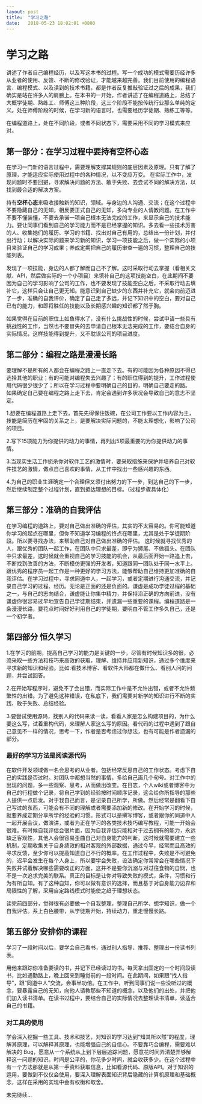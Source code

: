 ```yaml
---
layout: post
title:  "学习之路"
date:   2018-05-23 18:02:01 +0800
---
```

# 学习之路

讲述了作者自己编程经历，以及写这本书的过程。写一个成功的模式需要历经许多从业者的使用、反馈、不断的修改验证，才能越来越完善。我们目前使用的编程语言、编程模式、以及读到的技术书籍，都是作者反复推敲验证过之后的成果，我们确实是站在许多人的肩膀上。在本书的一开始，作者讲述了在编程道路上，总结了大概学徒期、熟练工、师傅这三种阶段，这三个阶段不能按传统行业那么单纯的定义。处在师傅阶段的时候，在学习新的语言时，也需要经历学徒期、熟练工等等。

在编程道路上，处在不同阶段，或者不同状态下，需要采用不同的学习模式来应对。

## 第一部分：在学习过程中要持有空杯心态

在学习一门新的语言过程中，需要理解支撑其规则的底层因素及原理。只有了解了原理，才能适应实际使用过程中的各种情况，以不变应万变。 在实际工作中，发现问题时不要回避，寻求解决问题的方法、敢于失败、去尝试不同的解决方法，以找到最合适的解决方案。

持有**空杯心态**来吸收接触新的知识，领域。与身边的人沟通、交流；在这个过程中不要隐藏自己的无知，相反要正式自己的无知，多向专业的人请教问题。在工作中不要不懂装懂，不要去承诺一项自己根本无法完成的工作，来显示自己的技术能力。要让同事们看到自己的学习能力而不是已经掌握的知识。多去看一些技术厉害的人、收集她们的履历、学习的书籍、找出对自己有用的，总结出一份计划，并付出行动；以解决实际问题来学习新的知识，学习一项技能之后，做一个实际的小项目来验证自己的学习成果；养成定期把自己的履历审查一遍的习惯，整理自己的技能列表。

发现了一项技能，身边的人都了解而自己不了解。这时采取行动去掌握（看相关文献、API，然后做实际的一个小项目）来填补自己的这项技能空白，在此期间不要因为自己的学习影响了公司的工作，也不要发现了技能空白之后，不采取行动去填补它，这样只会让自己更无知。能意识到自己缺少的东西并补充它，就会向前迈进了一步，准确的自我评价，确定了自己走了多远，并记下知识中的空白，要对自己已有的能力，和即将胜任的技能以及长期感兴趣的知识都了然于胸。

如果觉得在目前的职位上如鱼得水了，没有什么挑战性的时候，尝试申请一些具有挑战性的工作，当然也不要冒失的去申请自己根本无法完成的工作，要结合自身的实际情况，这样技能得到提升，又不耽误公司的项目进度。

## 第二部分：编程之路是漫漫长路

要理解不是所有的人都会在编程之路上一直走下去。有的可能因为各种原因不得已选择其他的职业；有的可能对编程失去兴趣了；有的职位得到的提升，工作过程使用代码很少很少了；所以在学习过程中要明确自己的目的，明确自己要走的路。
如果确定自己要在编程之路上走下去，肯定会遇到许多状况会导致自己的意志不坚定。

1.想要在编程道路上走下去，首先先得保住饭碗，在公司工作要以工作内容为主，技能是简历在牢固的关系之上，是要解决实际问题的，不能太理想化，影响了公司的项目。

2.写下15项能力为你提供的动力的事情，再列出5项最重要的为你提供动力的事情。

3.当现实生活工作扼杀你对软件工艺的激情时，要采取措施来保护并培养自己对软件技艺的激情，做点自己喜欢的事情，从工作中找出一些感兴趣的东西。

4.为自己的职业生涯确定一个合理但又须付出努力的下一步，到达自己的下一步，然后继续制定整个过程计划，直到抵达理想的目标。（过程步骤具体化）

## 第三部分：准确的自我评估

在学习编程的道路上，要对自己做出准确的评估，其实的不太容易的。你可能知道你学习的起点在哪里，但你不知道学习编程的终点在哪里，尤其是处于学徒期阶段。所以要寻找办法，来帮助自己对自己做出准确的评估。
这时候就寻找优秀的人，跟优秀的团队一起工作，在团队中只求最差，即宁为狮尾、不做狐头。在团队中只求最差，这时候就会重视自己的学习技能的机会，从最后面开始一路追上去，不断找到改善的方法，不断模仿更强的开发者，知道跟同一团队处于同一水平上。跟优秀的程序员一起工作是一种更好的学习方法，能够帮助自己维持更加准确的自我评估。在学习过程中，寻求同道中人，一起学习，或者定期进行沟通交流，并记录自己学习的过程、经历。无论是正面的还是负面的。谦虚是成功学徒过程的基础之一，与自己的志向结合，谦虚能让你集中精力，并保持沿正确的方向前进，没有谦虚你很容易过早地宣告自己学徒期结束，并遗漏一些重要的课程。编程道路是一条漫漫长路，要花点时间好好利用自己的学徒期，要明白不管工作多久自己，还是一个初学者。

## 第四部分 恒久学习

1.在学习的前期，提高自己学习的能力是关键的一步，尽管有时候知识多的很，必须采取一些方法和技巧来高效的获取，理解、维持并应用新知识，通过多个维度来寻求新的知识和经验。比如:看技术博客、看软件大师都在做什么、看别人问的问题，并尝试回答。

2.在开始写程序时，避免不了会出错，而实际工作中是不允许出错，或者不允许频繁性的出错。为了避免这种错误，在私底下，我们需要对新学的知识进行不断的实践、敢于失败、总结经验。

3.要尝试使用源码，找别人的代码来读一读，看看人家是怎么构建项目的，为什么要这么写，试着重构代码，来理解人家这么写的原因。看代码的过程中遇到了跟自己意见不一样的情况，思考一下，作者是否考虑过你想法，也有可能是作者遗漏的部分。

### 最好的学习方法是阅读源代码

在软件开发领域做一名会思考的从业者。包括经常反思自己的工作状态。考虑下自己的实践是否过时。对团队中都想当然的事情，多给自己画几个句号。对工作中的出现的问题，多一些观察、思考，从而做出改变。在日志，个人wiki或者博客中为自己的行程做个记录，将自己学到的经验按时间顺序记录，这会给你所指导的那些人提供一点启发。对于我自己而言，是记录自己所学，所做。然后经常是翻看下自己写过的东西，可能会有不同的理解或者需要添加新的修改。在开始学习的时候，就要养成定期分享所学的经验的习惯。形式可以是撰写博客，或者跟你的同道中人一起开展会议，做演讲，或者为正在学习的各类技术技巧编写教程，可能一开始会很难。有时候自我评估会很片面，因为自我评估只能相对于过去拥有的能力，永远缺乏客观性，其他人会很容易歪曲自己对自身能力的判断。这时候就需要建立一些机制，定期收集关于自身绩效的相对客观的外部数据，通过今早，经常而且高效的寻求反馈，至少你可以提高知道自己不行的概率。在工作过程中，失败是不可避免的，迟早会发生在每个人身上，所以要学会失败，设法确定你常常会在哪些情况下失败并试着解决哪些需要改正的方面，这并不是要你沉溺与对过往食物的自悯，也不是一次追求完美的联系。真正的目标是让你对导致失败的模式，条件，习惯和行为有所自知。有了这种自知，你可以做有意识的选择，而且基于对自身能力边界和局限性的了解，采用自定路线模式时能使之趋于理想状态。

读完前四部分，觉得很有必要做一个自我整理，整理自己所学、想学知识，做一个自我评估。系上白色腰带，从学徒期开始，持续动力，重走慢慢长路。

## 第五部分 安排你的课程

学习了一段时间以后，要学会自己看书，通过别人指导、推荐、整理出一份读书列表。

用他来跟踪你准备要读的书，并记下已经读过的书。每天拿出固定的一个时间段读书，比如通勤路上，晚上回来到睡觉前的一段时间。在此期间，如果跟“找人指导”，跟“同道中人”交流，会事半功倍。在工作中，听到同事们说一些没听过的概念，要暴露自己的无知，向他人请教那些不知道的概念，以及他们的出处，并把他们加入读书清单。在读书过程中，要结合自己的实际情况去整理读书清单，读适合自己的书籍。

### 对工具的使用

学会深入挖掘一些工具、技术和技艺，对知识的学习达到“知其所以然”的程度，理解其原理，可以解释其原理，也能增强自己的自信心。不要靠巧合编程，需要难以解决的 Bug，愿意从一个系统从上到下层层追踪问题，愿意花时间弄清楚弄够解释这一问题的知识。时间是公平的，你花多少时间，就会收获多少。在这个过程中有一个方法那就是从第一手资料获取信息，比如看源代码、原版API。对于知识的运用，要做到不仅仅会使用，要深入理解表面知识背后隐藏的计算机原理和基础概念，这样在采用的实现中会有权衡和取舍。

未完待续...
